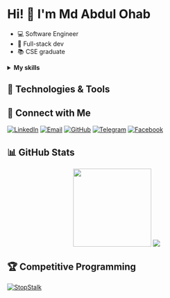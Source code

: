 # Hi! 👋 I'm Md Abdul Ohab

* 💻 Software Engineer
* 🔧 Full-stack dev
* 📚 CSE graduate

<details>	
<summary><b>My skills</b></summary>
![](https://img.shields.io/badge/Lang-C++-informational?style=flat&logo=c%2B%2B&logoColor=white&color=2bbc8a)
![](https://img.shields.io/badge/Lang-C-informational?style=flat&logo=c&logoColor=white&color=2bbc8a)
![](https://img.shields.io/badge/Framework-Laravel-informational?style=flat&logo=laravel&logoColor=white&color=2bbc8a)
![](https://img.shields.io/badge/Lang-PHP-informational?style=flat&logo=php&logoColor=white&color=2bbc8a)
![](https://img.shields.io/badge/Lang-JavaScript-informational?style=flat&logo=javascript&logoColor=white&color=2bbc8a)
![](https://img.shields.io/badge/Lang-Python-informational?style=flat&logo=python&logoColor=white&color=2bbc8a)
![](https://img.shields.io/badge/Lang-Java-informational?style=flat&logo=java&logoColor=white&color=2bbc8a)
![](https://img.shields.io/badge/Framework-Node.js-informational?style=flat&logo=node.js&logoColor=white&color=2bbc8a)
![](https://img.shields.io/badge/Framework-Flask-informational?style=flat&logo=flask&logoColor=white&color=2bbc8a)
![](https://img.shields.io/badge/Style-TailwindCSS-informational?style=flat&logo=tailwind-css&logoColor=white&color=2bbc8a)
![](https://img.shields.io/badge/Tools-Docker-informational?style=flat&logo=docker&logoColor=white&color=2bbc8a)
![](https://img.shields.io/badge/Tools-MySQL-informational?style=flat&logo=mysql&logoColor=white&color=2bbc8a)
![](https://img.shields.io/badge/OS-Linux-informational?style=flat&logo=linux&logoColor=white&color=2bbc8a)
![](https://img.shields.io/badge/Tools-Git-informational?style=flat&logo=git&logoColor=white&color=2bbc8a)
![](https://img.shields.io/badge/Tools-CCNA-informational?style=flat&logo=cisco&logoColor=white&color=2bbc8a)
![](https://img.shields.io/badge/Tools-cPanel-informational?style=flat&logo=cpanel&logoColor=white&color=2bbc8a)
![](https://img.shields.io/badge/Cloud-VPS-informational?style=flat&logo=cloud&logoColor=white&color=2bbc8a)
![](https://img.shields.io/badge/VM-VirtualMachine-informational?style=flat&logo=vmware&logoColor=white&color=2bbc8a)
![](https://img.shields.io/badge/CMS-WordPress-informational?style=flat&logo=wordpress&logoColor=white&color=2bbc8a)
![](https://img.shields.io/badge/SEO-Tools-informational?style=flat&logo=google&logoColor=white&color=2bbc8a)
</details>

## 🔧 Technologies & Tools


## 🤝 Connect with Me
[![LinkedIn](https://img.shields.io/badge/-LinkedIn-blue?style=flat&logo=LinkedIn&logoColor=white)](www.linkedin.com/in/md-abdul-ohab)
[![Email](https://img.shields.io/badge/-Email-red?style=flat&logo=Gmail&logoColor=white)](mailto:abdulohb059@gmail.com)
[![GitHub](https://img.shields.io/badge/-GitHub-black?style=flat&logo=GitHub&logoColor=white)](https://github.com/AbdulOhab)
[![Telegram](https://img.shields.io/badge/-Telegram-26A5E4?style=flat&logo=Telegram&logoColor=white)](https://t.me/ab_wahab98)
[![Facebook](https://img.shields.io/badge/-Facebook-1877F2?style=flat&logo=Facebook&logoColor=white)](https://www.facebook.com/abdul.ohab.059)


## 📊 GitHub Stats
<div align="center">
  <img height="180em" src="https://github-readme-stats.vercel.app/api/top-langs/?username=AbdulOhab&layout=compact&hide_border=true&title_color=F85D7F&bg_color=30,5B3E31,2E2C31&text_color=FFFFFF"/>
  
  <img src="https://github-readme-streak-stats.herokuapp.com/?user=AbdulOhab&theme=radical&hide_border=true&background=30,5B3E31,2E2C31&stroke=F85D7F&ring=F85D7F&fire=F8D866&currStreakNum=FFFFFF&sideNums=FFFFFF&currStreakLabel=FFFFFF&sideLabels=FFFFFF&dates=FFFFFF"/>
</div>

## 🏆 Competitive Programming
[![StopStalk](https://img.shields.io/badge/-StopStalk-536DFE?style=flat&logo=line-chart&logoColor=white)](https://www.stopstalk.com/user/profile/Ab_Ohab)

